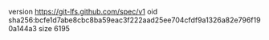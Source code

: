 version https://git-lfs.github.com/spec/v1
oid sha256:bcfe1d7abe8cbc8ba59eac3f222aad25ee704cfdf9a1326a82e796f190a144a3
size 6195

